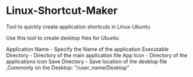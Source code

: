 # Linux-Shortcut-Maker
Tool to quickly create application shortcuts in Linux-Ubuntu 

Use this tool to create desktop files for Ubuntu

Application Name - Specify the Name of the application
Executable Directory - Directory of the main application file
App Icon - Directory of the applications icon
Save Directory - Save location of the desktop file ,Commonly on the Desktop: "/user_name/Desktop"
